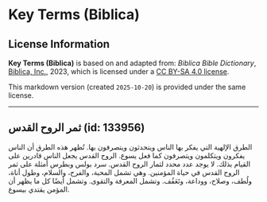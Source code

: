 # Key Terms (Biblica)

## License Information

**Key Terms (Biblica)** is based on and adapted from: _Biblica Bible Dictionary_, [Biblica, Inc.](https://www.biblica.com/), 2023, which is licensed under a [CC BY-SA 4.0 license](https://creativecommons.org/licenses/by-sa/4.0/legalcode.en).

This markdown version (created `2025-10-20`) is provided under the same license.



--------------------------------

## ثمر الروح القدس (id: 133956)

الطرق الإلهية التي يفكر بها الناس ويتحدثون ويتصرفون بها. تُظهر هذه الطرق أن الناس يفكرون ويتكلمون ويتصرفون كما فعل يسوع. الروح القدس يجعل الناس قادرين على القيام بذلك. لا يوجد عدد محدد لثمار الروح القدس. سرد بولس وبطرس أمثلة على ثمر الروح القدس في حياة المؤمنين. وهي تشمل المحبة، والفرح، والسلام، وطول أناة، ولُطف، وصلاح، ووداعة، وتَعَفُف. وتشمل المعرفة والتقوى. وتشمل أيضًا كل ما يظهر أن المؤمن يقتدي بيسوع.


